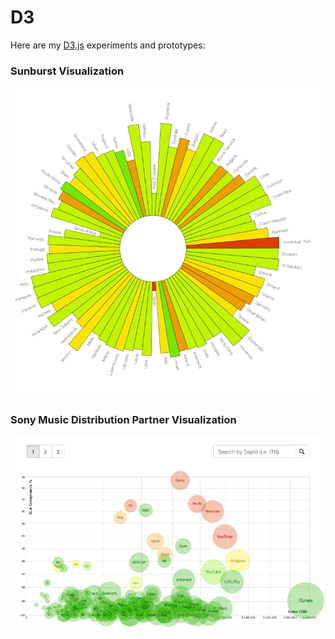 D3
==

Here are my [D3.js](http://d3js.org/ "D3js.org") experiments and prototypes: 

### Sunburst Visualization

![Sunburst](/sunburst/sunburst.gif)


### Sony Music Distribution Partner Visualization

![Sunburst](/partnerviz/partnerviz.gif)



